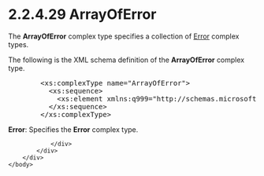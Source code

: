 <html dir="LTR" xmlns:mshelp="http://msdn.microsoft.com/mshelp" xmlns:ddue="http://ddue.schemas.microsoft.com/authoring/2003/5" xmlns:xlink="http://www.w3.org/1999/xlink" xmlns:tool="http://www.microsoft.com/tooltip">
    <head>
        <meta http-equiv="Content-Type" content="text/html; CHARSET=utf-8"></meta>
        <meta name="save" content="history"></meta>
        <title>2.2.4.29 ArrayOfError</title>
        <xml>
            <mshelp:toctitle title="2.2.4.29 ArrayOfError"></mshelp:toctitle>
            <mshelp:rltitle title="[MS-SSMDSWS-15]: ArrayOfError"></mshelp:rltitle>
            <mshelp:keyword index="A" term="615eae03-6dc3-4836-a550-d7623d8659f7"></mshelp:keyword>
            <mshelp:attr name="DCSext.ContentType" value="open specification"></mshelp:attr>
            <mshelp:attr name="AssetID" value="615eae03-6dc3-4836-a550-d7623d8659f7"></mshelp:attr>
            <mshelp:attr name="TopicType" value="kbRef"></mshelp:attr>
            <mshelp:attr name="DCSext.Title" value="[MS-SSMDSWS-15]: ArrayOfError" />
        </xml>
    </head>
    <body>
        <div id="header">
            <h1 class="heading">2.2.4.29 ArrayOfError</h1>
        </div>
        <div id="mainSection">
            <div id="mainBody">
                <div id="allHistory" class="saveHistory"></div>
                <div id="sectionSection0" class="section" name="collapseableSection">
                    

<p>The <b>ArrayOfError</b> complex type specifies a collection
of <a href="02729e46-68e2-4bc5-aac1-8417b638d126.htm">Error</a> complex types.</p>

<p>The following is the XML schema definition of the <b>ArrayOfError</b>
complex type.</p>

<dl>
<dd>
<div><pre>   &lt;xs:complexType name=&quot;ArrayOfError&quot;&gt;
     &lt;xs:sequence&gt;
       &lt;xs:element xmlns:q999=&quot;http://schemas.microsoft.com/sqlserver/masterdataservices/2009/09&quot; minOccurs=&quot;0&quot; maxOccurs=&quot;unbounded&quot; name=&quot;Error&quot; nillable=&quot;true&quot; type=&quot;q999:Error&quot; xmlns:xs=&quot;http://www.w3.org/2001/XMLSchema&quot; /&gt;
     &lt;/xs:sequence&gt;
   &lt;/xs:complexType&gt;
</pre></div>
</dd></dl>

<p><b>Error</b>: Specifies the <b>Error</b> complex
type.</p>


                </div>
            </div>
        </div>
    </body>
</html>